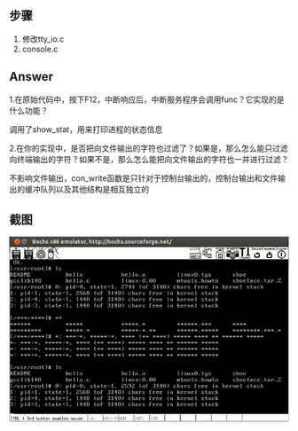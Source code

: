 步骤
---
1. 修改tty_io.c
2. console.c

Answer
---
1.在原始代码中，按下F12，中断响应后，中断服务程序会调用func？它实现的是什么功能？

调用了show_stat，用来打印进程的状态信息

2.在你的实现中，是否把向文件输出的字符也过滤了？如果是，那么怎么能只过滤向终端输出的字符？如果不是，那么怎么能把向文件输出的字符也一并进行过滤？

不影响文件输出，con_write函数是只针对于控制台输出的，控制台输出和文件输出的缓冲队列以及其他结构是相互独立的

截图
---
![](图片1.png)